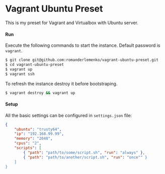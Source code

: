 # Vagrant Ubuntu Preset

This is my preset for Vagrant and Virtualbox with Ubuntu server.

#### Run
Execute the following commands to start the instance. Default password is `vagrant`.
```sh
$ git clone git@github.com:romanderlemenko/vagrant-ubuntu-preset.git
$ cd vagrant-ubuntu-preset
$ vagrant up
$ vagrant ssh
```

To refresh the instance destroy it before bootstraping.
```sh
$ vagrant destroy && vagrant up
```

#### Setup
All the basic settings can be configured in `settings.json` file:
```json
{
    "ubuntu": "trusty64",
    "ip": "192.168.99.99",
    "memory": "2048",
    "cpus": "2",
    "scripts": [
        { "path": "path/to/some/script.sh", "run": "always" },
        { "path": "path/to/another/script.sh", "run": "once"" }
    ]
}
```
